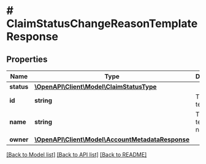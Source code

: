 # # ClaimStatusChangeReasonTemplateResponse

## Properties

Name | Type | Description | Notes
------------ | ------------- | ------------- | -------------
**status** | [**\OpenAPI\Client\Model\ClaimStatusType**](ClaimStatusType.md) |  |
**id** | **string** | The report template id |
**name** | **string** | The report template name |
**owner** | [**\OpenAPI\Client\Model\AccountMetadataResponse**](AccountMetadataResponse.md) |  |

[[Back to Model list]](../../README.md#models) [[Back to API list]](../../README.md#endpoints) [[Back to README]](../../README.md)
